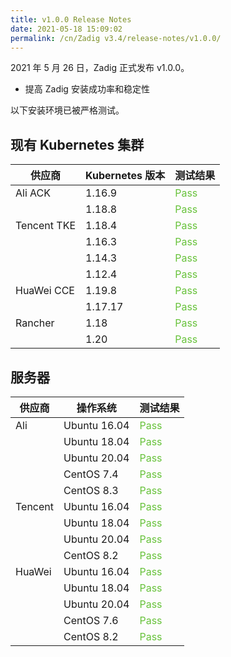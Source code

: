 ```yaml
---
title: v1.0.0 Release Notes
date: 2021-05-18 15:09:02
permalink: /cn/Zadig v3.4/release-notes/v1.0.0/
---
```

2021 年 5 月 26 日，Zadig 正式发布 v1.0.0。

- 提高 Zadig 安装成功率和稳定性

以下安装环境已被严格测试。

## 现有 Kubernetes 集群

|  供应商 | Kubernetes 版本  |  测试结果 |
|----|----|---|
| Ali ACK | 1.16.9 | <span style="color:#67c23a">Pass</span> |
| | 1.18.8 | <span style="color:#67c23a">Pass</span>|
| Tencent TKE |  1.18.4 | <span style="color:#67c23a">Pass</span> |
|| 1.16.3 | <span style="color:#67c23a">Pass</span>|
|| 1.14.3 |<span style="color:#67c23a">Pass</span>|
|| 1.12.4  | <span style="color:#67c23a">Pass</span>|
| HuaWei CCE | 1.19.8 | <span style="color:#67c23a">Pass</span> |
|| 1.17.17 | <span style="color:#67c23a">Pass</span> |
| Rancher | 1.18 | <span style="color:#67c23a">Pass</span> |
|| 1.20 | <span style="color:#67c23a">Pass</span> |

## 服务器
| 供应商 | 操作系统| 测试结果 |
|---|---|---|
| Ali | Ubuntu 16.04 | <span style="color:#67c23a">Pass</span> |
|| Ubuntu 18.04 | <span style="color:#67c23a">Pass</span> |
|| Ubuntu 20.04 | <span style="color:#67c23a">Pass</span> |
|| CentOS 7.4 | <span style="color:#67c23a">Pass</span> |
|| CentOS 8.3 | <span style="color:#67c23a">Pass</span> |
| Tencent| Ubuntu 16.04 | <span style="color:#67c23a">Pass</span>|
|| Ubuntu 18.04 | <span style="color:#67c23a">Pass</span> |
|| Ubuntu 20.04 | <span style="color:#67c23a">Pass</span> |
|| CentOS 8.2| <span style="color:#67c23a">Pass</span> |
| HuaWei | Ubuntu 16.04 | <span style="color:#67c23a">Pass</span> |
|| Ubuntu 18.04 | <span style="color:#67c23a">Pass</span> |
|| Ubuntu 20.04 | <span style="color:#67c23a">Pass</span> |
|| CentOS 7.6| <span style="color:#67c23a">Pass</span> |
|| CentOS 8.2 | <span style="color:#67c23a">Pass</span> |

